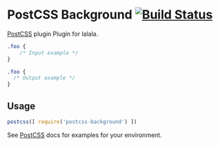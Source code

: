 # PostCSS Background [![Build Status](https://travis-ci.org/lenarakhmadeev/postcss-background.svg)](https://travis-ci.org/lenarakhmadeev/postcss-background)

[PostCSS] plugin Plugin for lalala.

[PostCSS]: https://github.com/postcss/postcss

```css
.foo {
    /* Input example */
}
```

```css
.foo {
  /* Output example */
}
```

## Usage

```js
postcss([ require('postcss-background') ])
```

See [PostCSS] docs for examples for your environment.
